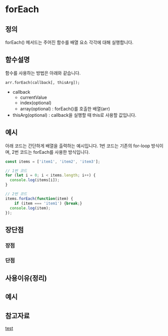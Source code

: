 # forEach

## 정의

forEach() 메서드는 주어진 함수를 배열 요소 각각에 대해 실행합니다.

## 함수설명

함수를 사용하는 방법은 아래와 같습니다.

`arr.forEach(callback[, thisArg]);`

- callback
  - currentValue
  - index(optional)
  - array(optional) : forEach()를 호출한 배열(arr)
- thisArg(optional) : callback을 실행할 때 this로 사용할 값입니다.

## 예시

아래 코드는 간단하게 배열을 출력하는 예시입니다.
1번 코드는 기존의 for-loop 방식이며, 2번 코드는 forEach를 사용한 방식입니다.

```js
const items = ['item1', 'item2', 'item3'];

// 1번 코드
for (let i = 0; i < items.length; i++) {
  console.log(items[i]);
}

// 2번 코드
items.forEach(function(item) {
    if (item === 'item1') {break;}
  console.log(item);
});
```

## 장단점

### 장점

### 단점

## 사용이유(정리)

## 예시

## 참고자료

[test](https://naver.com)
